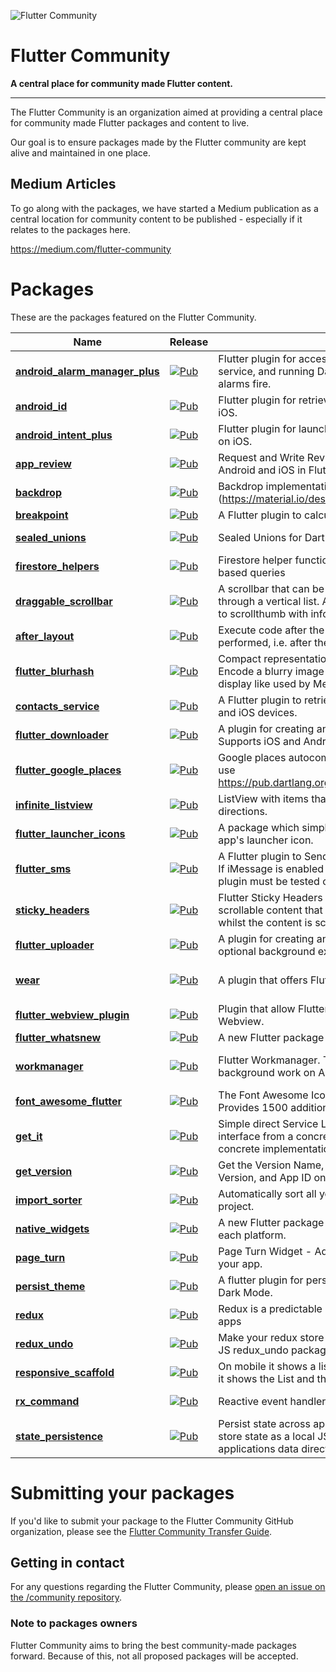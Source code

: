 ![Flutter Community](https://raw.githubusercontent.com/fluttercommunity/community/resources/banner.png)

# Flutter Community
**A central place for community made Flutter content.**

---

The Flutter Community is an organization aimed at providing a central place for community made Flutter packages and content to live.

Our goal is to ensure packages made by the Flutter community are kept alive and maintained in one place.

## Medium Articles
To go along with the packages, we have started a Medium publication as a central location for community content to be published - especially if it relates to the packages here.

https://medium.com/flutter-community

# Packages
These are the packages featured on the Flutter Community.

| Name | Release | Description | Maintainer |
| --- | --- | --- | --- |
| [**android_alarm_manager_plus**](https://github.com/fluttercommunity/android_alarm_manager_plus) | [![Pub](https://img.shields.io/pub/v/android_alarm_manager_plus.svg)](https://pub.dartlang.org/packages/android_alarm_manager_plus) | Flutter plugin for accessing the Android AlarmManager service, and running Dart code in the background when alarms fire. | [Miguel Beltran](https://github.com/miquelbeltran)
| [**android_id**](https://github.com/fluttercommunity/android_id) | [![Pub](https://img.shields.io/pub/v/android_id.svg)](https://pub.dartlang.org/packages/android_id) | Flutter plugin for retrieving the Android ID. Not supported on iOS. | [Joachim Nohl](https://github.com/nohli)
| [**android_intent_plus**](https://github.com/fluttercommunity/android_intent_plus) | [![Pub](https://img.shields.io/pub/v/android_intent_plus.svg)](https://pub.dartlang.org/packages/android_intent_plus) | Flutter plugin for launching Android Intents. Not supported on iOS. | [Miguel Beltran](https://github.com/miquelbeltran)
| [**app_review**](https://github.com/fluttercommunity/app_review) | [![Pub](https://img.shields.io/pub/v/app_review.svg)](https://pub.dartlang.org/packages/app_review) | Request and Write Reviews and Open Store Listing for Android and iOS in Flutter. | [Rody Davis](https://github.com/rodydavis)
| [**backdrop**](https://github.com/fluttercommunity/backdrop) | [![Pub](https://img.shields.io/pub/v/backdrop.svg)](https://pub.dartlang.org/packages/backdrop) | Backdrop implementation in dart. (https://material.io/design/components/backdrop.html) | [Harsh Bhikadia](https://github.com/daadu)
| [**breakpoint**](https://github.com/fluttercommunity/breakpoint) | [![Pub](https://img.shields.io/pub/v/breakpoint.svg)](https://pub.dartlang.org/packages/breakpoint) | A Flutter plugin to calculate the material design breakpoints. | [Rody Davis](https://github.com/rodydavis)
| [**sealed_unions**](https://github.com/fluttercommunity/dart_sealed_unions) | [![Pub](https://img.shields.io/pub/v/sealed_unions.svg)](https://pub.dartlang.org/packages/sealed_unions) | Sealed Unions for Dart | [George Medve](https://github.com/nodinosaur)
| [**firestore_helpers**](https://github.com/fluttercommunity/firestore_helpers) | [![Pub](https://img.shields.io/pub/v/firestore_helpers.svg)](https://pub.dartlang.org/packages/firestore_helpers) | Firestore helper function to create dynamic and location based queries | [Thomas Burkhart](https://github.com/escamoteur)
| [**draggable_scrollbar**](https://github.com/fluttercommunity/flutter-draggable-scrollbar) | [![Pub](https://img.shields.io/pub/v/draggable_scrollbar.svg)](https://pub.dartlang.org/packages/draggable_scrollbar) | A scrollbar that can be dragged for quickly navigation through a vertical list. Additional option is showing label next to scrollthumb with information about current item. | [Marina Kuznetsova](https://github.com/marica27)
| [**after_layout**](https://github.com/fluttercommunity/flutter_after_layout) | [![Pub](https://img.shields.io/pub/v/after_layout.svg)](https://pub.dartlang.org/packages/after_layout) | Execute code after the first layout of your widget has been performed, i.e. after the first frame has been displayed. | [Simon Lightfoot](https://github.com/slightfoot)
| [**flutter_blurhash**](https://github.com/fluttercommunity/flutter_blurhash) | [![Pub](https://img.shields.io/pub/v/flutter_blurhash.svg)](https://pub.dartlang.org/packages/flutter_blurhash) | Compact representation of a placeholder for an image. Encode a blurry image under 30 characters for instant display like used by Medium | [Robert Felker](https://github.com/Solido)
| [**contacts_service**](https://github.com/fluttercommunity/flutter_contacts) | [![Pub](https://img.shields.io/pub/v/contacts_service.svg)](https://pub.dartlang.org/packages/contacts_service) | A Flutter plugin to retrieve and manage contacts on Android and iOS devices. | [Lukas Dickie](https://github.com/lukasgit)
| [**flutter_downloader**](https://github.com/fluttercommunity/flutter_downloader) | [![Pub](https://img.shields.io/pub/v/flutter_downloader.svg)](https://pub.dartlang.org/packages/flutter_downloader) | A plugin for creating and managing download tasks. Supports iOS and Android. | [Hung Duy Ha](https://github.com/hnvn)
| [**flutter_google_places**](https://github.com/fluttercommunity/flutter_google_places) | [![Pub](https://img.shields.io/pub/v/flutter_google_places.svg)](https://pub.dartlang.org/packages/flutter_google_places) | Google places autocomplete widgets for flutter. No wrapper, use https://pub.dartlang.org/packages/google_maps_webservice | [Kev Morelli](https://github.com/KevMorelli)
| [**infinite_listview**](https://github.com/fluttercommunity/flutter_infinite_listview) | [![Pub](https://img.shields.io/pub/v/infinite_listview.svg)](https://pub.dartlang.org/packages/infinite_listview) | ListView with items that can be scrolled infinitely in both directions. | [Simon Lightfoot](https://github.com/slightfoot)
| [**flutter_launcher_icons**](https://github.com/fluttercommunity/flutter_launcher_icons) | [![Pub](https://img.shields.io/pub/v/flutter_launcher_icons.svg)](https://pub.dartlang.org/packages/flutter_launcher_icons) | A package which simplifies the task of updating your Flutter app's launcher icon. | [Mark O'Sullivan](https://github.com/MarkOSullivan94)
| [**flutter_sms**](https://github.com/fluttercommunity/flutter_sms) | [![Pub](https://img.shields.io/pub/v/flutter_sms.svg)](https://pub.dartlang.org/packages/flutter_sms) | A Flutter plugin to Send SMS and MMS on iOS and Android. If iMessage is enabled it will send as iMessage on iOS. This plugin must be tested on a real device on iOS. | [Rody Davis](https://github.com/rodydavis)
| [**sticky_headers**](https://github.com/fluttercommunity/flutter_sticky_headers) | [![Pub](https://img.shields.io/pub/v/sticky_headers.svg)](https://pub.dartlang.org/packages/sticky_headers) | Flutter Sticky Headers - Lets you place headers on scrollable content that will stick to the top of the container whilst the content is scrolled. | [Simon Lightfoot](https://github.com/slightfoot)
| [**flutter_uploader**](https://github.com/fluttercommunity/flutter_uploader) | [![Pub](https://img.shields.io/pub/v/flutter_uploader.svg)](https://pub.dartlang.org/packages/flutter_uploader) | A plugin for creating and managing upload tasks with optional background exection support. | [Sebastian Roth](https://github.com/ened)
| [**wear**](https://github.com/fluttercommunity/flutter_wear_plugin) | [![Pub](https://img.shields.io/pub/v/wear.svg)](https://pub.dartlang.org/packages/wear) | A plugin that offers Flutter support for Wear OS by Google | NO MAINTAINER PROVIDED
| [**flutter_webview_plugin**](https://github.com/fluttercommunity/flutter_webview_plugin) | [![Pub](https://img.shields.io/pub/v/flutter_webview_plugin.svg)](https://pub.dartlang.org/packages/flutter_webview_plugin) | Plugin that allow Flutter to communicate with a native Webview. | [Rafal Wachol](https://github.com/RafalWachol)
| [**flutter_whatsnew**](https://github.com/fluttercommunity/flutter_whatsnew) | [![Pub](https://img.shields.io/pub/v/flutter_whatsnew.svg)](https://pub.dartlang.org/packages/flutter_whatsnew) | A new Flutter package to show updates to users. | [Rody Davis](https://github.com/rodydavis)
| [**workmanager**](https://github.com/fluttercommunity/flutter_workmanager) | [![Pub](https://img.shields.io/pub/v/workmanager.svg)](https://pub.dartlang.org/packages/workmanager) | Flutter Workmanager. This plugin allows you to schedule background work on Android and iOS. | NO MAINTAINER PROVIDED
| [**font_awesome_flutter**](https://github.com/fluttercommunity/font_awesome_flutter) | [![Pub](https://img.shields.io/pub/v/font_awesome_flutter.svg)](https://pub.dartlang.org/packages/font_awesome_flutter) | The Font Awesome Icon pack available as Flutter Icons. Provides 1500 additional icons to use in your apps. | [Brian Egan](https://github.com/brianegan)
| [**get_it**](https://github.com/fluttercommunity/get_it) | [![Pub](https://img.shields.io/pub/v/get_it.svg)](https://pub.dartlang.org/packages/get_it) | Simple direct Service Locator that allows to decouple the interface from a concrete implementation and  to access the concrete implementation from everywhere in your App" | [Thomas Burkhart](https://github.com/escamoteur)
| [**get_version**](https://github.com/fluttercommunity/get_version) | [![Pub](https://img.shields.io/pub/v/get_version.svg)](https://pub.dartlang.org/packages/get_version) | Get the Version Name, Version Code, Platform and OS Version, and App ID on iOS and Android. | [Rody Davis](https://github.com/rodydavis)
| [**import_sorter**](https://github.com/fluttercommunity/import_sorter) | [![Pub](https://img.shields.io/pub/v/import_sorter.svg)](https://pub.dartlang.org/packages/import_sorter) | Automatically sort all your dart imports. Support for any dart project. | [Matthew Gleich](https://github.com/Matt-Gleich)
| [**native_widgets**](https://github.com/fluttercommunity/native_widgets) | [![Pub](https://img.shields.io/pub/v/native_widgets.svg)](https://pub.dartlang.org/packages/native_widgets) | A new Flutter package for using Android and iOS natively on each platform. | [Rody Davis](https://github.com/rodydavis)
| [**page_turn**](https://github.com/fluttercommunity/page_turn) | [![Pub](https://img.shields.io/pub/v/page_turn.svg)](https://pub.dartlang.org/packages/page_turn) | Page Turn Widget - Add a page turn effect to widgets in your app. | [Rody Davis](https://github.com/rodydavis)
| [**persist_theme**](https://github.com/fluttercommunity/persist_theme) | [![Pub](https://img.shields.io/pub/v/persist_theme.svg)](https://pub.dartlang.org/packages/persist_theme) | A flutter plugin for persisting the theme data. Support for Dark Mode. | [Rody Davis](https://github.com/rodydavis)
| [**redux**](https://github.com/fluttercommunity/redux.dart) | [![Pub](https://img.shields.io/pub/v/redux.svg)](https://pub.dartlang.org/packages/redux) | Redux is a predictable state container for Dart and Flutter apps | [John Ryan](https://github.com/johnpryan)
| [**redux_undo**](https://github.com/fluttercommunity/redux_undo) | [![Pub](https://img.shields.io/pub/v/redux_undo.svg)](https://pub.dartlang.org/packages/redux_undo) | Make your redux store undo- and redoable. Inspired by the JS redux_undo package. | [Michel Engelen](https://github.com/michelengelen)
| [**responsive_scaffold**](https://github.com/fluttercommunity/responsive_scaffold) | [![Pub](https://img.shields.io/pub/v/responsive_scaffold.svg)](https://pub.dartlang.org/packages/responsive_scaffold) | On mobile it shows a list and pushes to details and on tablet it shows the List and the selected item. | [Rody Davis](https://github.com/rodydavis)
| [**rx_command**](https://github.com/fluttercommunity/rx_command) | [![Pub](https://img.shields.io/pub/v/rx_command.svg)](https://pub.dartlang.org/packages/rx_command) | Reactive event handler wrapper class inspired by ReactiveUI. | [Thomas Burkhart](https://github.com/escamoteur)
| [**state_persistence**](https://github.com/fluttercommunity/state_persistence) | [![Pub](https://img.shields.io/pub/v/state_persistence.svg)](https://pub.dartlang.org/packages/state_persistence) | Persist state across app launches. By default this library store state as a local JSON file called `data.json` in the applications data directory. | [Simon Lightfoot](https://github.com/slightfoot)


# Submitting your packages
If you'd like to submit your package to the Flutter Community GitHub organization, please see the [Flutter Community Transfer Guide](https://github.com/fluttercommunity/transfer-guide).

## Getting in contact
For any questions regarding the Flutter Community, please [open an issue on the /community repository](https://github.com/fluttercommunity/community/issues/new/choose).

### Note to packages owners
Flutter Community aims to bring the best community-made packages forward. Because of this, not all proposed packages will be accepted.

